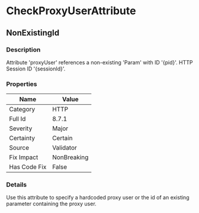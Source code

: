 ﻿---  
uid: Validator_8_7_1  
---

# CheckProxyUserAttribute

## NonExistingId

### Description

Attribute 'proxyUser' references a non\-existing 'Param' with ID '{pid}'. HTTP Session ID '{sessionId}'.

### Properties

| Name         | Value       |
| ------------ | ----------- |
| Category     | HTTP        |
| Full Id      | 8.7.1       |
| Severity     | Major       |
| Certainty    | Certain     |
| Source       | Validator   |
| Fix Impact   | NonBreaking |
| Has Code Fix | False       |

### Details

Use this attribute to specify a hardcoded proxy user or the id of an existing parameter containing the proxy user.
